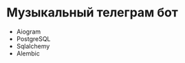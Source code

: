 <h1>Музыкальный телеграм бот</h1>
<ul>
  <li>Aiogram</li>
  <li>PostgreSQL</li>
  <li>Sqlalchemy</li>
  <li>Alembic</li>
</ul>
